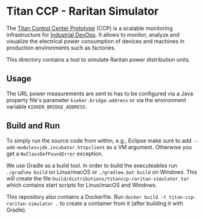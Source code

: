# Titan CCP - Raritan Simulator

The [Titan Control Center Prototype](http://eprints.uni-kiel.de/43910) (CCP) is a
scalable monitoring infrastructure for [Industrial DevOps](https://industrial-devops.org/).
It allows to monitor, analyze and visualize the electrical power consumption of
devices and machines in production environments such as factories.

This directory contains a tool to simulate Raritan power distribution units.

## Usage

The URL power measurements are sent to has to be configured via a Java property file's parameter `kieker.bridge.address` or via the environment variable `KIEKER_BRIDGE_ADDRESS`.

## Build and Run

To simply run the source code from within, e.g., Eclipse make sure to add
`--add-modules=jdk.incubator.httpclient` as a VM argument. Otherwise you get a
`NoClassDefFoundError` exception.

We use Gradle as a build tool. In order to build the executeables run 
`./gradlew build` on Linux/macOS or `./gradlew.bat build` on Windows. This will
create the file `build/distributions/titanccp-raritan-simulator.tar` which contains
start scripts for Linux/macOS and Windows.

This repository also contains a Dockerfile. Run
`docker build -t titan-ccp-raritan-simulator .` to create a container from it (after
building it with Gradle).